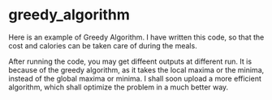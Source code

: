 # greedy_algorithm
Here is an example of Greedy Algorithm.
I have written this code, so that the cost and calories can be taken care of during the meals.



After running the code, you may get diffeent outputs at different run. It is because of the greedy algorithm, as it takes the local maxima or the minima, instead of the global maxima or minima. 
I shall soon upload a more efficient algorithm, which shall optimize the problem in a much better way.